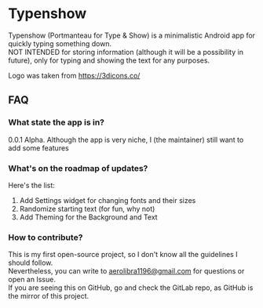 # Typenshow

Typenshow (Portmanteau for Type & Show) is a minimalistic Android app for quickly typing something down. \
NOT INTENDED for storing information (although it will be a possibility in future), only for typing and showing the text for any purposes.

Logo was taken from https://3dicons.co/

## FAQ

### What state the app is in?

0.0.1 Alpha. Although the app is very niche, I (the maintainer) still want to add some features

### What's on the roadmap of updates?

Here's the list:
1. Add Settings widget for changing fonts and their sizes
2. Randomize starting text (for fun, why not)
3. Add Theming for the Background and Text

### How to contribute?

This is my first open-source project, so I don't know all the guidelines I should follow. \
Nevertheless, you can write to aerolibra1196@gmail.com for questions or open an Issue. \
If you are seeing this on GitHub, go and check the GitLab repo, as GitHub is the mirror of this project.

